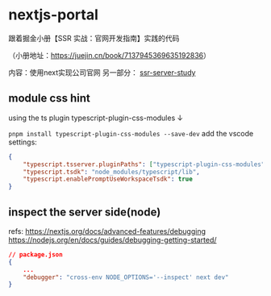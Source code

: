 # nextjs-portal

跟着掘金小册【SSR 实战：官网开发指南】实践的代码

（小册地址：<https://juejin.cn/book/7137945369635192836>）

内容：使用next实现公司官网
另一部分：
[ssr-server-study](https://github.com/KazooTTT/ssr-server-study)

## module css hint

using the ts plugin typescript-plugin-css-modules ↓

`pnpm install typescript-plugin-css-modules --save-dev`
add the vscode settings:

``` json
{
    "typescript.tsserver.pluginPaths": ["typescript-plugin-css-modules"],
    "typescript.tsdk": "node_modules/typescript/lib",
    "typescript.enablePromptUseWorkspaceTsdk": true
}
```

## inspect the server side(node)

refs:
<https://nextjs.org/docs/advanced-features/debugging>
<https://nodejs.org/en/docs/guides/debugging-getting-started/>

```json
// package.json
{   
    ...
    "debugger": "cross-env NODE_OPTIONS='--inspect' next dev"
}
```
